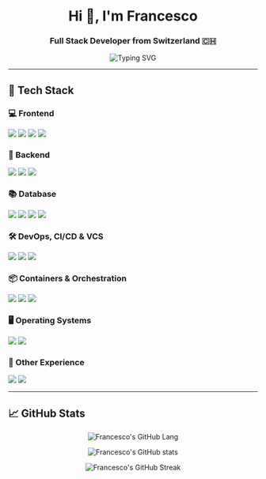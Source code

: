 <h1 align="center">Hi 👋, I'm Francesco</h1>
<h3 align="center">Full Stack Developer from Switzerland 🇨🇭</h3>

<p align="center">
  <img src="https://readme-typing-svg.demolab.com?font=Fira+Code&size=22&pause=1000&center=true&vCenter=true&width=500&lines=TypeScript+%7C+Vue+%7C+React+%7C+Symfony+%7C+DevOps+%7C+Kubernetes;Building+great+things+with+clean+code+and+containers" alt="Typing SVG" />
</p>

---

## 🚀 Tech Stack

### 💻 Frontend
<p align="left">
  <img src="https://img.shields.io/badge/Vue.js-35495E?style=for-the-badge&logo=vue.js&logoColor=4FC08D" />
  <img src="https://img.shields.io/badge/React-20232A?style=for-the-badge&logo=react&logoColor=61DAFB" />
  <img src="https://img.shields.io/badge/TypeScript-3178C6?style=for-the-badge&logo=typescript&logoColor=white" />
  <img src="https://img.shields.io/badge/JavaScript-F7DF1E?style=for-the-badge&logo=javascript&logoColor=black" />
</p>

### 🧠 Backend
<p align="left">
  <img src="https://img.shields.io/badge/PHP-777BB4?style=for-the-badge&logo=php&logoColor=white" />
  <img src="https://img.shields.io/badge/Symfony-000000?style=for-the-badge&logo=symfony&logoColor=white" />
  <img src="https://img.shields.io/badge/Node.js-339933?style=for-the-badge&logo=nodedotjs&logoColor=white" />
</p>

### 📚 Database
<p align="left"> 
  <img src="https://img.shields.io/badge/MariaDB-003545?style=for-the-badge&logo=mariadb&logoColor=white" /> 
  <img src="https://img.shields.io/badge/MySQL-4479A1?style=for-the-badge&logo=mysql&logoColor=white" /> 
  <img src="https://img.shields.io/badge/PostgreSQL-4169E1?style=for-the-badge&logo=postgresql&logoColor=white" /> 
  <img src="https://img.shields.io/badge/MongoDB-47A248?style=for-the-badge&logo=mongodb&logoColor=white" /> 
</p>

### 🛠 DevOps, CI/CD & VCS
<p align="left">
  <img src="https://img.shields.io/badge/GitLab-FC6D26?style=for-the-badge&logo=gitlab&logoColor=white" />
  <img src="https://img.shields.io/badge/GitHub-181717?style=for-the-badge&logo=github&logoColor=white" />
  <img src="https://img.shields.io/badge/GitLab%20CI%2FCD-554488?style=for-the-badge&logo=gitlab&logoColor=white" />
</p>

### 📦 Containers & Orchestration
<p align="left">
  <img src="https://img.shields.io/badge/Podman-892ca0?style=for-the-badge&logo=podman&logoColor=white" />
  <img src="https://img.shields.io/badge/Docker-2496ED?style=for-the-badge&logo=docker&logoColor=white" />
  <img src="https://img.shields.io/badge/Kubernetes-326CE5?style=for-the-badge&logo=kubernetes&logoColor=white" />
</p>

### 🖥 Operating Systems
<p align="left">
  <img src="https://img.shields.io/badge/NixOS-5277C3?style=for-the-badge&logo=nixos&logoColor=white" />
  <img src="https://img.shields.io/badge/Linux-FCC624?style=for-the-badge&logo=linux&logoColor=black" />
</p>

### 🧠 Other Experience
<p align="left">
  <img src="https://img.shields.io/badge/Elixir-4B275F?style=for-the-badge&logo=elixir&logoColor=white" />
  <img src="https://img.shields.io/badge/Java-ED8B00?style=for-the-badge&logo=java&logoColor=white" />
</p>

---

## 📈 GitHub Stats

<p align="center">
  <img src="https://github-readme-stats.vercel.app/api/top-langs/?username=Francesco070&theme=aura&layout=pie" alt="Francesco's GitHub Lang" />
</p>

<p align="center">
  <img src="https://github-readme-stats.vercel.app/api?username=Francesco070&show_icons=true&theme=aura" alt="Francesco's GitHub stats" />
</p>

<p align="center">
  <img src="https://github-readme-streak-stats.herokuapp.com/?user=Francesco070&theme=aura" alt="Francesco's GitHub Streak" />
</p>

